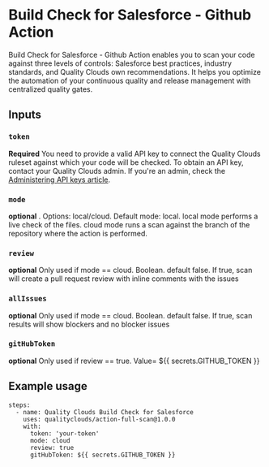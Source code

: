 # Build Check for Salesforce - Github Action

Build Check for Salesforce - Github Action enables you to scan your code against three levels of controls: Salesforce best practices, industry standards, and Quality Clouds own recommendations. It helps you optimize the automation of your continuous quality and release management with centralized quality gates.

## Inputs

### `token`

**Required** You need to provide a valid API key to connect the Quality Clouds ruleset against which your code will be checked. 
To obtain an API key, contact your Quality Clouds admin. If you're an admin, check the [Administering API keys article](https://docs.qualityclouds.com/qcd/administering-api-keys-31721787.html).

### `mode`

**optional** . Options: local/cloud. Default mode: local. local mode performs a live check of the files. cloud mode runs a scan against the branch of the repository where the action is performed. 

### `review`

**optional** Only used if mode == cloud. Boolean. default false. If true, scan will create a pull request review with inline comments with the issues 

### `allIssues`

**optional** Only used if mode == cloud. Boolean. default false. If true, scan results will show blockers and no blocker issues

### `gitHubToken` 
**optional** Only used if review == true. Value=  ${{ secrets.GITHUB_TOKEN }}

## Example usage

```
steps:
  - name: Quality Clouds Build Check for Salesforce
    uses: qualityclouds/action-full-scan@1.0.0
    with:
      token: 'your-token'
      mode: cloud
      review: true
      gitHubToken: ${{ secrets.GITHUB_TOKEN }}
```
